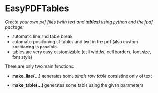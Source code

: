 # EasyPDFTables
*Create your own [pdf files](Example.pdf) (with text and **tables**) using python and the fpdf package:*

* automatic line and table break
* automatic positioning of tables and text in the pdf (also custom positioning is possible)
* tables are very easy customizable (cell widths, cell borders, font size, font style)

There are only two main functions:

* **make_line(...)** generates some *single row table* consisting only of text

* **make_table(...)** generates some table using the given parameters
